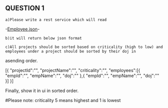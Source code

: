 ## QUESTION 1

	a)Please write a rest service which will read 
  -[Employee.json](https://github.com/interview1/Interview/blob/master/Employee.json)-
  
	b)it will return below json format
  
	c)All projects should be sorted based on criticality (high to low) and employees under a project should be sorted by their doj in 
  asending order.

  [{
      "projectId":"",
      "projectName":"",
      "criticality":"",
      "employees":[{
          "empId":"",
          "empName":"",
          "doj":""
      },{
          "empId":"",
          "empName":"",
          "doj":""
      }]
  }]

Finally, show it in ui in sorted order.

#Please note: criticality 5 means highest and 1 is lowest
